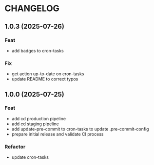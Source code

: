 # CHANGELOG

## 1.0.3 (2025-07-26)

### Feat

- add badges to cron-tasks

### Fix

- get action up-to-date on cron-tasks
- update README to correct typos

## 1.0.0 (2025-07-25)

### Feat

- add cd production pipeline
- add cd staging pipeline
- add update-pre-commit to cron-tasks to update .pre-commit-config
- prepare initial release and validate CI process

### Refactor

- update cron-tasks
